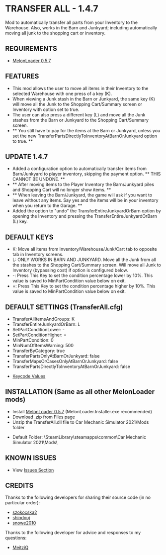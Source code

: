 # TRANSFER ALL - 1.4.7
Mod to automatically transfer all parts from your Inventory to the Warehouse.
Also, works in the Barn and Junkyard; including automatically moving all junk to the shopping cart or inventory.

## REQUIREMENTS
* [MelonLoader 0.5.7](https://github.com/LavaGang/MelonLoader/releases/tag/v0.5.7)

## FEATURES
* This mod allows the user to move all items in their Inventory to the selected Warehouse with one press of a key (K).
* When viewing a Junk stash in the Barn or Junkyard, the same key (K) will move all the Junk to the Shopping Cart/Summary screen or Inventory with option set to true.
* The user can also press a different key (L) and move all the Junk stashes from the Barn or Junkyard to the Shopping Cart/Summary screen.
* ** You still have to pay for the items at the Barn or Junkyard, unless you set the new TransferPartsDirectlyToInventoryAtBarnOrJunkyard option to true. **

## UPDATE 1.4.7
* Added a configuration option to automatically transfer items from Barn/Junkyard to player inventory, skipping the payment option. ** THIS CANNOT BE UNDONE. **
* ** After moving items to the Player Inventory the Barn/Junkyard piles and Shopping Cart will no longer show items.  **
* ** When leaving the Barn/Junkyard, the game will ask if you want to leave without any items. Say yes and the items will be in your inventory when you return to the Garage. **
* Added the option to "undo" the TransferEntireJunkyardOrBarn option by opening the Inventory and pressing the TransferEntireJunkyardOrBarn (L) key.

## DEFAULT KEYS
* K: Move all items from Inventory/Warehouse/Junk/Cart tab to opposite tab in Inventory screens.
* L: ONLY WORKS IN BARN AND JUNKYARD. Move all the Junk from all the stashes to the Shopping Cart/Summary screen. Will move all Junk to Inventory (bypassing cost) if option is configured below.
* -: Press This Key to set the condition percentage lower by 10%. This value is saved to MinPartCondition value below on exit.
* =: Press This Key to set the condition percentage higher by 10%. This value is saved to MinPartCondition value below on exit.

## DEFAULT SETTINGS (TransferAll.cfg)
* TransferAllItemsAndGroups: K
* TransferEntireJunkyardOrBarn: L
* SetPartConditionLower: -
* SetPartConditionHigher: =
* MinPartCondition: 0
* MinNumOfItemsWarning: 500
* TransferByCategory: true
* TransferPartsOnlyAtBarnOrJunkyard: false
* TransferMapsOrCasesOnlyAtBarnOrJunkyard: false
* TransferPartsDirectlyToInventoryAtBarnOrJunkyard: false
- [Keycode Values](https://docs.unity3d.com/ScriptReference/KeyCode.html)

## INSTALLATION (Same as all other MelonLoader mods)
* Install [MelonLoader 0.5.7](https://github.com/LavaGang/MelonLoader/releases/tag/v0.5.7) (MelonLoader.Installer.exe recommended)
* Download .zip from Files page
* Unzip the TransferAll.dll file to Car Mechanic Simulator 2021\Mods folder
- Default Folder: \SteamLibrary\steamapps\common\Car Mechanic Simulator 2021\Mods\

## KNOWN ISSUES
* View [Issues Section](https://github.com/mannly01/TransferAll/issues)

## CREDITS
Thanks to the following developers for sharing their source code (in no particular order):
* [szokocska2](https://www.nexusmods.com/carmechanicsimulator2021/users/64455311)
* [shindouj](https://www.nexusmods.com/carmechanicsimulator2021/users/45606997)
* [snowe2010](https://www.nexusmods.com/carmechanicsimulator2021/users/12298499)

Thanks to the following developer for advice and responses to my questions:
* [MeitziQ](https://www.nexusmods.com/carmechanicsimulator2021/users/151281813)